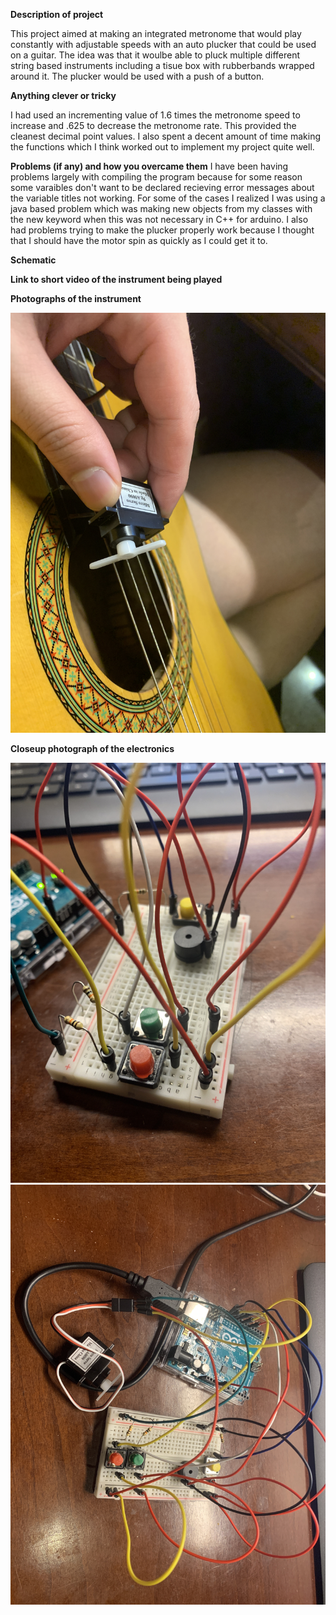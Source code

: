 **Description of project**

This project aimed at making an integrated metronome that would play constantly with adjustable speeds with an auto plucker that could be used on a guitar. The idea was that it woulbe able to pluck multiple different string based instruments including a tisue box with rubberbands wrapped around it. The plucker would be used with a push of a button.

**Anything clever or tricky**

I had used an incrementing value of 1.6 times the metronome speed to increase and .625 to decrease the metronome rate. This provided the cleanest decimal point values. I also spent a decent amount of time making the functions which I think worked out to implement my project quite well.

**Problems (if any) and how you overcame them**
I have been having problems largely with compiling the program because for some reason some varaibles don't want to be declared recieving error messages about the variable titles not working. For some of the cases I realized I was using a java based problem which was making new objects from my classes with the new keyword when this was not necessary in C++ for arduino. I also had problems trying to make the plucker properly work because I thought that I should have the motor spin as quickly as I could get it to.


**Schematic**



**Link to short video of the instrument being played**



**Photographs of the instrument**

![](IMG_8075.JPG)

**Closeup photograph of the electronics**

![](IMG_8073.JPG)
![](IMG_8074.JPG)


